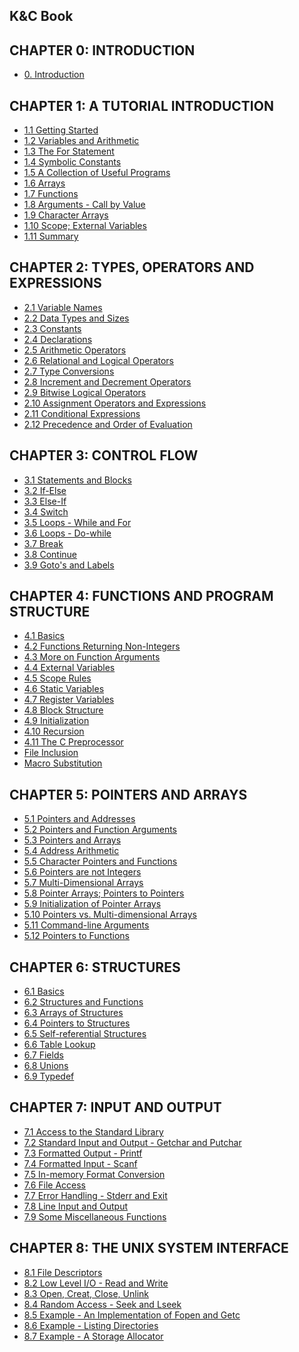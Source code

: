 ## K&C Book
<div class="content-menu">
  <!-- CHAPTER 0 -->
  <h2>CHAPTER 0: INTRODUCTION</h2>
  <ul>
    <li>
      <a href="obsidian://open?vault=Codepedia&file=K%26R/0. Introduction">
        <span>0. Introduction</span>
      </a>
    </li>
  </ul>
  <!-- CHAPTER 1 -->
  <h2>CHAPTER 1: A TUTORIAL INTRODUCTION</h2>
  <ul>
    <li>
      <a href="obsidian://open?vault=Codepedia&file=K%26R/1.1 Getting Started">
        <span>1.1 Getting Started</span>
      </a>
    </li>
    <li>
      <a href="obsidian://open?vault=Codepedia&file=K%26R/1.2 Variables and Arithmetic">
        <span>1.2 Variables and Arithmetic</span>
      </a>
    </li>
    <li>
      <a href="obsidian://open?vault=Codepedia&file=K%26R/1.3 The For Statement">
        <span>1.3 The For Statement</span>
      </a>
    </li>
    <li>
      <a href="obsidian://open?vault=Codepedia&file=K%26R/1.4 Symbolic Constants">
        <span>1.4 Symbolic Constants</span>
      </a>
    </li>
    <li>
      <a href="obsidian://open?vault=Codepedia&file=K%26R/1.5 A Collection of Useful Programs">
        <span>1.5 A Collection of Useful Programs</span>
      </a>
    </li>
    <li>
      <a href="obsidian://open?vault=Codepedia&file=K%26R/1.6 Arrays">
        <span>1.6 Arrays</span>
      </a>
    </li>
    <li>
      <a href="obsidian://open?vault=Codepedia&file=K%26R/1.7 Functions">
        <span>1.7 Functions</span>
      </a>
    </li>
    <li>
      <a href="obsidian://open?vault=Codepedia&file=K%26R/1.8 Arguments - Call by Value">
        <span>1.8 Arguments - Call by Value</span>
      </a>
    </li>
    <li>
      <a href="obsidian://open?vault=Codepedia&file=K%26R/1.9 Character Arrays">
        <span>1.9 Character Arrays</span>
      </a>
    </li>
    <li>
      <a href="obsidian://open?vault=Codepedia&file=K%26R/1.10 Scope; External Variables">
        <span>1.10 Scope; External Variables</span>
      </a>
    </li>
    <li>
      <a href="obsidian://open?vault=Codepedia&file=K%26R/1.11 Summary">
        <span>1.11 Summary</span>
      </a>
    </li>
  </ul>
  <!-- CHAPTER 2 -->
  <h2>CHAPTER 2: TYPES, OPERATORS AND EXPRESSIONS</h2>
  <ul>
    <li>
      <a href="obsidian://open?vault=Codepedia&file=K%26R/2.1 Variable Names">
        <span>2.1 Variable Names</span>
      </a>
    </li>
    <li>
      <a href="obsidian://open?vault=Codepedia&file=K%26R/2.2 Data Types and Sizes">
        <span>2.2 Data Types and Sizes</span>
      </a>
    </li>
    <li>
      <a href="obsidian://open?vault=Codepedia&file=K%26R/2.3 Constants">
        <span>2.3 Constants</span>
      </a>
    </li>
    <li>
      <a href="obsidian://open?vault=Codepedia&file=K%26R/2.4 Declarations">
        <span>2.4 Declarations</span>
      </a>
    </li>
    <li>
      <a href="obsidian://open?vault=Codepedia&file=K%26R/2.5 Arithmetic Operators">
        <span>2.5 Arithmetic Operators</span>
      </a>
    </li>
    <li>
      <a href="obsidian://open?vault=Codepedia&file=K%26R/2.6 Relational and Logical Operators">
        <span>2.6 Relational and Logical Operators</span>
      </a>
    </li>
    <li>
      <a href="obsidian://open?vault=Codepedia&file=K%26R/2.7 Type Conversions">
        <span>2.7 Type Conversions</span>
      </a>
    </li>
    <li>
      <a href="obsidian://open?vault=Codepedia&file=K%26R/2.8 Increment and Decrement Operators">
        <span>2.8 Increment and Decrement Operators</span>
      </a>
    </li>
    <li>
      <a href="obsidian://open?vault=Codepedia&file=K%26R/2.9 Bitwise Logical Operators">
        <span>2.9 Bitwise Logical Operators</span>
      </a>
    </li>
    <li>
      <a href="obsidian://open?vault=Codepedia&file=K%26R/2.10 Assignment Operators and Expressions">
        <span>2.10 Assignment Operators and Expressions</span>
      </a>
    </li>
    <li>
      <a href="obsidian://open?vault=Codepedia&file=K%26R/2.11 Conditional Expressions">
        <span>2.11 Conditional Expressions</span>
      </a>
    </li>
    <li>
      <a href="obsidian://open?vault=Codepedia&file=K%26R/2.12 Precedence and Order of Evaluation">
        <span>2.12 Precedence and Order of Evaluation</span>
      </a>
    </li>
  </ul>
  <!-- CHAPTER 3 -->
  <h2>CHAPTER 3: CONTROL FLOW</h2>
  <ul>
    <li>
      <a href="obsidian://open?vault=Codepedia&file=K%26R/3.1 Statements and Blocks">
        <span>3.1 Statements and Blocks</span>
      </a>
    </li>
    <li>
      <a href="obsidian://open?vault=Codepedia&file=K%26R/3.2 If-Else">
        <span>3.2 If-Else</span>
      </a>
    </li>
    <li>
      <a href="obsidian://open?vault=Codepedia&file=K%26R/3.3 Else-If">
        <span>3.3 Else-If</span>
      </a>
    </li>
    <li>
      <a href="obsidian://open?vault=Codepedia&file=K%26R/3.4 Switch">
        <span>3.4 Switch</span>
      </a>
    </li>
    <li>
      <a href="obsidian://open?vault=Codepedia&file=K%26R/3.5 Loops - While and For">
        <span>3.5 Loops - While and For</span>
      </a>
    </li>
    <li>
      <a href="obsidian://open?vault=Codepedia&file=K%26R/3.6 Loops - Do-while">
        <span>3.6 Loops - Do-while</span>
      </a>
    </li>
    <li>
      <a href="obsidian://open?vault=Codepedia&file=K%26R/3.7 Break">
        <span>3.7 Break</span>
      </a>
    </li>
    <li>
      <a href="obsidian://open?vault=Codepedia&file=K%26R/3.8 Continue">
        <span>3.8 Continue</span>
      </a>
    </li>
    <li>
      <a href="obsidian://open?vault=Codepedia&file=K%26R/3.9 Goto's and Labels">
        <span>3.9 Goto's and Labels</span>
      </a>
    </li>
  </ul>
  <!-- CHAPTER 4 -->
  <h2>CHAPTER 4: FUNCTIONS AND PROGRAM STRUCTURE</h2>
  <ul>
    <li>
      <a href="obsidian://open?vault=Codepedia&file=K%26R/4.1 Basics">
        <span>4.1 Basics</span>
      </a>
    </li>
    <li>
      <a href="obsidian://open?vault=Codepedia&file=K%26R/4.2 Functions Returning Non-Integers">
        <span>4.2 Functions Returning Non-Integers</span>
      </a>
    </li>
    <li>
      <a href="obsidian://open?vault=Codepedia&file=K%26R/4.3 More on Function Arguments">
        <span>4.3 More on Function Arguments</span>
      </a>
    </li>
    <li>
      <a href="obsidian://open?vault=Codepedia&file=K%26R/4.4 External Variables">
        <span>4.4 External Variables</span>
      </a>
    </li>
    <li>
      <a href="obsidian://open?vault=Codepedia&file=K%26R/4.5 Scope Rules">
        <span>4.5 Scope Rules</span>
      </a>
    </li>
    <li>
      <a href="obsidian://open?vault=Codepedia&file=K%26R/4.6 Static Variables">
        <span>4.6 Static Variables</span>
      </a>
    </li>
    <li>
      <a href="obsidian://open?vault=Codepedia&file=K%26R/4.7 Register Variables">
        <span>4.7 Register Variables</span>
      </a>
    </li>
    <li>
      <a href="obsidian://open?vault=Codepedia&file=K%26R/4.8 Block Structure">
        <span>4.8 Block Structure</span>
      </a>
    </li>
    <li>
      <a href="obsidian://open?vault=Codepedia&file=K%26R/4.9 Initialization">
        <span>4.9 Initialization</span>
      </a>
    </li>
    <li>
      <a href="obsidian://open?vault=Codepedia&file=K%26R/4.10 Recursion">
        <span>4.10 Recursion</span>
      </a>
    </li>
    <li>
      <a href="obsidian://open?vault=Codepedia&file=K%26R/4.11 The C Preprocessor">
        <span>4.11 The C Preprocessor</span>
      </a>
    </li>
    <li>
      <a href="obsidian://open?vault=Codepedia&file=K%26R/File Inclusion">
        <span>File Inclusion</span>
      </a>
    </li>
    <li>
      <a href="obsidian://open?vault=Codepedia&file=K%26R/Macro Substitution">
        <span>Macro Substitution</span>
      </a>
    </li>
  </ul>
  <!-- CHAPTER 5 -->
  <h2>CHAPTER 5: POINTERS AND ARRAYS</h2>
  <ul>
    <li>
      <a href="obsidian://open?vault=Codepedia&file=K%26R/5.1 Pointers and Addresses">
        <span>5.1 Pointers and Addresses</span>
      </a>
    </li>
    <li>
      <a href="obsidian://open?vault=Codepedia&file=K%26R/5.2 Pointers and Function Arguments">
        <span>5.2 Pointers and Function Arguments</span>
      </a>
    </li>
    <li>
      <a href="obsidian://open?vault=Codepedia&file=K%26R/5.3 Pointers and Arrays">
        <span>5.3 Pointers and Arrays</span>
      </a>
    </li>
    <li>
      <a href="obsidian://open?vault=Codepedia&file=K%26R/5.4 Address Arithmetic">
        <span>5.4 Address Arithmetic</span>
      </a>
    </li>
    <li>
      <a href="obsidian://open?vault=Codepedia&file=K%26R/5.5 Character Pointers and Functions">
        <span>5.5 Character Pointers and Functions</span>
      </a>
    </li>
    <li>
      <a href="obsidian://open?vault=Codepedia&file=K%26R/5.6 Pointers are not Integers">
        <span>5.6 Pointers are not Integers</span>
      </a>
    </li>
    <li>
      <a href="obsidian://open?vault=Codepedia&file=K%26R/5.7 Multi-Dimensional Arrays">
        <span>5.7 Multi-Dimensional Arrays</span>
      </a>
    </li>
    <li>
      <a href="obsidian://open?vault=Codepedia&file=K%26R/5.8 Pointer Arrays; Pointers to Pointers">
        <span>5.8 Pointer Arrays; Pointers to Pointers</span>
      </a>
    </li>
    <li>
      <a href="obsidian://open?vault=Codepedia&file=K%26R/5.9 Initialization of Pointer Arrays">
        <span>5.9 Initialization of Pointer Arrays</span>
      </a>
    </li>
    <li>
      <a href="obsidian://open?vault=Codepedia&file=K%26R/5.10 Pointers vs. Multi-dimensional Arrays">
        <span>5.10 Pointers vs. Multi-dimensional Arrays</span>
      </a>
    </li>
    <li>
      <a href="obsidian://open?vault=Codepedia&file=K%26R/5.11 Command-line Arguments">
        <span>5.11 Command-line Arguments</span>
      </a>
    </li>
    <li>
      <a href="obsidian://open?vault=Codepedia&file=K%26R/5.12 Pointers to Functions">
        <span>5.12 Pointers to Functions</span>
      </a>
    </li>
  </ul>
  <!-- CHAPTER 6 -->
  <h2>CHAPTER 6: STRUCTURES</h2>
  <ul>
    <li>
      <a href="obsidian://open?vault=Codepedia&file=K%26R/6.1 Basics">
        <span>6.1 Basics</span>
      </a>
    </li>
    <li>
      <a href="obsidian://open?vault=Codepedia&file=K%26R/6.2 Structures and Functions">
        <span>6.2 Structures and Functions</span>
      </a>
    </li>
    <li>
      <a href="obsidian://open?vault=Codepedia&file=K%26R/6.3 Arrays of Structures">
        <span>6.3 Arrays of Structures</span>
      </a>
        </li>
        <li>
      <a href="obsidian://open?vault=Codepedia&file=K%26R/6.4 Pointers to Structures">
        <span>6.4 Pointers to Structures</span>
      </a>
        </li>
        <li>
      <a href="obsidian://open?vault=Codepedia&file=K%26R/6.5 Self-referential Structures">
        <span>6.5 Self-referential Structures</span>
      </a>
        </li>
        <li>
      <a href="obsidian://open?vault=Codepedia&file=K%26R/6.6 Table Lookup">
        <span>6.6 Table Lookup</span>
      </a>
        </li>
        <li>
      <a href="obsidian://open?vault=Codepedia&file=K%26R/6.7 Fields">
        <span>6.7 Fields</span>
      </a>
        </li>
        <li>
      <a href="obsidian://open?vault=Codepedia&file=K%26R/6.8 Unions">
        <span>6.8 Unions</span>
      </a>
        </li>
        <li>
      <a href="obsidian://open?vault=Codepedia&file=K%26R/6.9 Typedef">
        <span>6.9 Typedef</span>
      </a>
        </li>
      </ul>
      <!-- CHAPTER 7 -->
      <h2>CHAPTER 7: INPUT AND OUTPUT</h2>
      <ul>
        <li>
      <a href="obsidian://open?vault=Codepedia&file=K%26R/7.1 Access to the Standard Library">
        <span>7.1 Access to the Standard Library</span>
      </a>
        </li>
        <li>
      <a href="obsidian://open?vault=Codepedia&file=K%26R/7.2 Standard Input and Output - Getchar and Putchar">
        <span>7.2 Standard Input and Output - Getchar and Putchar</span>
      </a>
        </li>
        <li>
      <a href="obsidian://open?vault=Codepedia&file=K%26R/7.3 Formatted Output - Printf">
        <span>7.3 Formatted Output - Printf</span>
      </a>
        </li>
        <li>
      <a href="obsidian://open?vault=Codepedia&file=K%26R/7.4 Formatted Input - Scanf">
        <span>7.4 Formatted Input - Scanf</span>
      </a>
        </li>
        <li>
      <a href="obsidian://open?vault=Codepedia&file=K%26R/7.5 In-memory Format Conversion">
        <span>7.5 In-memory Format Conversion</span>
      </a>
        </li>
        <li>
      <a href="obsidian://open?vault=Codepedia&file=K%26R/7.6 File Access">
        <span>7.6 File Access</span>
      </a>
        </li>
        <li>
      <a href="obsidian://open?vault=Codepedia&file=K%26R/7.7 Error Handling - Stderr and Exit">
        <span>7.7 Error Handling - Stderr and Exit</span>
      </a>
        </li>
        <li>
      <a href="obsidian://open?vault=Codepedia&file=K%26R/7.8 Line Input and Output">
        <span>7.8 Line Input and Output</span>
      </a>
        </li>
        <li>
      <a href="obsidian://open?vault=Codepedia&file=K%26R/7.9 Some Miscellaneous Functions">
        <span>7.9 Some Miscellaneous Functions</span>
      </a>
        </li>
      </ul>
      <!-- CHAPTER 8 -->
      <h2>CHAPTER 8: THE UNIX SYSTEM INTERFACE</h2>
      <ul>
        <li>
      <a href="obsidian://open?vault=Codepedia&file=K%26R/8.1 File Descriptors">
        <span>8.1 File Descriptors</span>
      </a>
        </li>
        <li>
      <a href="obsidian://open?vault=Codepedia&file=K%26R/8.2 Low Level I/O - Read and Write">
        <span>8.2 Low Level I/O - Read and Write</span>
      </a>
        </li>
        <li>
      <a href="obsidian://open?vault=Codepedia&file=K%26R/8.3 Open, Creat, Close, Unlink">
        <span>8.3 Open, Creat, Close, Unlink</span>
      </a>
        </li>
        <li>
      <a href="obsidian://open?vault=Codepedia&file=K%26R/8.4 Random Access - Seek and Lseek">
        <span>8.4 Random Access - Seek and Lseek</span>
      </a>
        </li>
        <li>
      <a href="obsidian://open?vault=Codepedia&file=K%26R/8.5 Example - An Implementation of Fopen and Getc">
        <span>8.5 Example - An Implementation of Fopen and Getc</span>
      </a>
        </li>
        <li>
      <a href="obsidian://open?vault=Codepedia&file=K%26R/8.6 Example - Listing Directories">
        <span>8.6 Example - Listing Directories</span>
      </a>
        </li>
        <li>
      <a href="obsidian://open?vault=Codepedia&file=K%26R/8.7 Example - A Storage Allocator">
        <span>8.7 Example - A Storage Allocator</span>
      </a>
        </li>
      </ul>
    </div>
